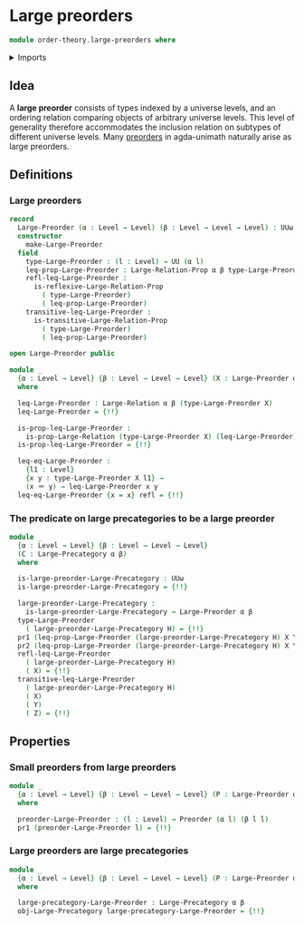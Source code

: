 # Large preorders

```agda
module order-theory.large-preorders where
```

<details><summary>Imports</summary>

```agda
open import category-theory.large-precategories

open import foundation.dependent-pair-types
open import foundation.identity-types
open import foundation.large-binary-relations
open import foundation.propositions
open import foundation.sets
open import foundation.universe-levels

open import order-theory.preorders
```

</details>

## Idea

A **large preorder** consists of types indexed by a universe levels, and an
ordering relation comparing objects of arbitrary universe levels. This level of
generality therefore accommodates the inclusion relation on subtypes of
different universe levels. Many [preorders](order-theory.preorders.md) in
agda-unimath naturally arise as large preorders.

## Definitions

### Large preorders

```agda
record
  Large-Preorder (α : Level → Level) (β : Level → Level → Level) : UUω where
  constructor
    make-Large-Preorder
  field
    type-Large-Preorder : (l : Level) → UU (α l)
    leq-prop-Large-Preorder : Large-Relation-Prop α β type-Large-Preorder
    refl-leq-Large-Preorder :
      is-reflexive-Large-Relation-Prop
        ( type-Large-Preorder)
        ( leq-prop-Large-Preorder)
    transitive-leq-Large-Preorder :
      is-transitive-Large-Relation-Prop
        ( type-Large-Preorder)
        ( leq-prop-Large-Preorder)

open Large-Preorder public

module _
  {α : Level → Level} {β : Level → Level → Level} (X : Large-Preorder α β)
  where

  leq-Large-Preorder : Large-Relation α β (type-Large-Preorder X)
  leq-Large-Preorder = {!!}

  is-prop-leq-Large-Preorder :
    is-prop-Large-Relation (type-Large-Preorder X) (leq-Large-Preorder)
  is-prop-leq-Large-Preorder = {!!}

  leq-eq-Large-Preorder :
    {l1 : Level}
    {x y : type-Large-Preorder X l1} →
    (x ＝ y) → leq-Large-Preorder x y
  leq-eq-Large-Preorder {x = x} refl = {!!}
```

### The predicate on large precategories to be a large preorder

```agda
module _
  {α : Level → Level} {β : Level → Level → Level}
  (C : Large-Precategory α β)
  where

  is-large-preorder-Large-Precategory : UUω
  is-large-preorder-Large-Precategory = {!!}

  large-preorder-Large-Precategory :
    is-large-preorder-Large-Precategory → Large-Preorder α β
  type-Large-Preorder
    ( large-preorder-Large-Precategory H) = {!!}
  pr1 (leq-prop-Large-Preorder (large-preorder-Large-Precategory H) X Y) = {!!}
  pr2 (leq-prop-Large-Preorder (large-preorder-Large-Precategory H) X Y) = {!!}
  refl-leq-Large-Preorder
    ( large-preorder-Large-Precategory H)
    ( X) = {!!}
  transitive-leq-Large-Preorder
    ( large-preorder-Large-Precategory H)
    ( X)
    ( Y)
    ( Z) = {!!}
```

## Properties

### Small preorders from large preorders

```agda
module _
  {α : Level → Level} {β : Level → Level → Level} (P : Large-Preorder α β)
  where

  preorder-Large-Preorder : (l : Level) → Preorder (α l) (β l l)
  pr1 (preorder-Large-Preorder l) = {!!}
```

### Large preorders are large precategories

```agda
module _
  {α : Level → Level} {β : Level → Level → Level} (P : Large-Preorder α β)
  where

  large-precategory-Large-Preorder : Large-Precategory α β
  obj-Large-Precategory large-precategory-Large-Preorder = {!!}
```
